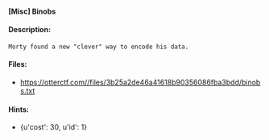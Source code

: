 #### [Misc] Binobs  

#### Description:   

```
Morty found a new "clever" way to encode his data.

```

#### Files:   

* https://otterctf.com//files/3b25a2de46a41618b90356086fba3bdd/binobs.txt  
#### Hints:   

* {u'cost': 30, u'id': 1}  
